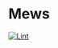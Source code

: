 # Mews

[![Lint](https://github.com/chunkhang/mews/workflows/Lint/badge.svg?branch=master)](https://github.com/chunkhang/mews/actions)
